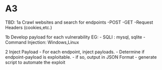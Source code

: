 # A3


TBD:
1a Crawl websites and search for endpoints
	-POST
	-GET
	-Request Headers (cookies,etc.)

1b Develop payload for each vulnerability
EG:
	- SQLI : mysql, sqlite
	- Command Injection: Windows,Linux


2 Inject Payload
	- For each endpoint, inject payloads. 
	- Determine if endpoint-payload is exploitable.
		- if so, output in JSON Format
		- generate script to automate the exploit
